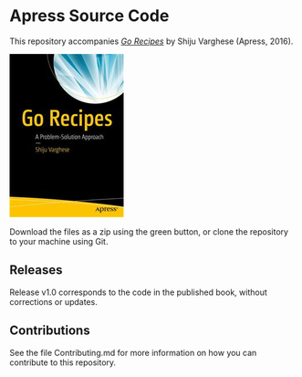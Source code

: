 # Apress Source Code

This repository accompanies [*Go Recipes*](http://www.apress.com/9781484211892) by Shiju Varghese (Apress, 2016).

![Cover image](9781484211892.jpg)

Download the files as a zip using the green button, or clone the repository to your machine using Git.

## Releases

Release v1.0 corresponds to the code in the published book, without corrections or updates.

## Contributions

See the file Contributing.md for more information on how you can contribute to this repository.
